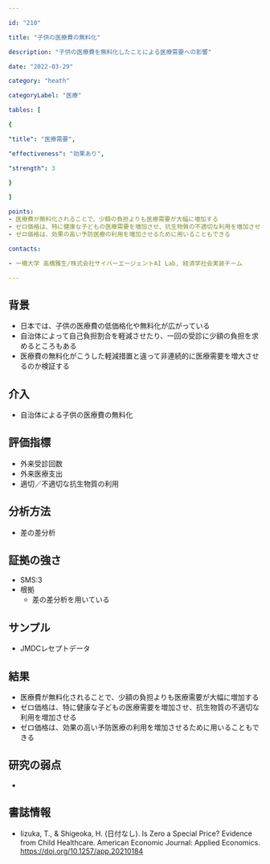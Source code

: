 ```yaml
---

id: "210"

title: "子供の医療費の無料化"

description: "子供の医療費を無料化したことによる医療需要への影響"

date: "2022-03-29"

category: "heath"

categoryLabel: "医療"

tables: [

{

"title": "医療需要",

"effectiveness": "効果あり",

"strength": 3

}

]

points:
- 医療費が無料化されることで、少額の負担よりも医療需要が大幅に増加する
- ゼロ価格は、特に健康な子どもの医療需要を増加させ、抗生物質の不適切な利用を増加させる
- ゼロ価格は、効果の高い予防医療の利用を増加させるために用いることもできる

contacts:

- 一橋大学 高橋雅生/株式会社サイバーエージェントAI Lab, 経済学社会実装チーム

---
```


## 背景
- 日本では、子供の医療費の低価格化や無料化が広がっている
- 自治体によって自己負担割合を軽減させたり、一回の受診に少額の負担を求めるところもある
- 医療費の無料化がこうした軽減措置と違って非連続的に医療需要を増大させるのか検証する

## 介入
- 自治体による子供の医療費の無料化

## 評価指標
- 外来受診回数
- 外来医療支出
- 適切／不適切な抗生物質の利用

## 分析方法
- 差の差分析

## 証拠の強さ

- SMS:3
- 根拠
    - 差の差分析を用いている

## サンプル
- JMDCレセプトデータ

## 結果
- 医療費が無料化されることで、少額の負担よりも医療需要が大幅に増加する
- ゼロ価格は、特に健康な子どもの医療需要を増加させ、抗生物質の不適切な利用を増加させる
- ゼロ価格は、効果の高い予防医療の利用を増加させるために用いることもできる

## 研究の弱点
- 

## 書誌情報
- Iizuka, T., & Shigeoka, H. (日付なし). Is Zero a Special Price? Evidence from Child Healthcare. American Economic Journal: Applied Economics. https://doi.org/10.1257/app.20210184


